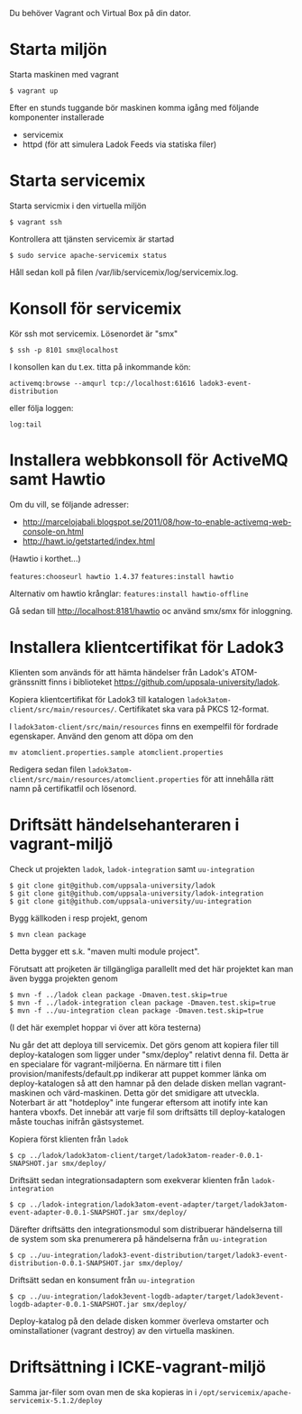 Du behöver Vagrant och Virtual Box på din dator.

Starta miljön
=============

Starta maskinen med vagrant

`$ vagrant up`

Efter en stunds tuggande bör maskinen komma igång med följande komponenter installerade

* servicemix
* httpd (för att simulera Ladok Feeds via statiska filer)

Starta servicemix
=================

Starta servicmix i den virtuella miljön

`$ vagrant ssh`

Kontrollera att tjänsten servicemix är startad

`$ sudo service apache-servicemix status`

Håll sedan koll på filen /var/lib/servicemix/log/servicemix.log.

Konsoll för servicemix
======================
Kör ssh mot servicemix. Lösenordet är "smx"

`$ ssh -p 8101 smx@localhost`

I konsollen kan du t.ex. titta på inkommande kön:

`activemq:browse --amqurl tcp://localhost:61616 ladok3-event-distribution`

eller följa loggen:

`log:tail`


Installera webbkonsoll för ActiveMQ samt Hawtio
===============================================

Om du vill, se följande adresser:

* <http://marcelojabali.blogspot.se/2011/08/how-to-enable-activemq-web-console-on.html>
* <http://hawt.io/getstarted/index.html>

(Hawtio i korthet...)

`features:chooseurl hawtio 1.4.37`
`features:install hawtio`

Alternativ om hawtio krånglar:
`features:install hawtio-offline`

Gå sedan till <http://localhost:8181/hawtio> oc använd smx/smx för inloggning.

Installera klientcertifikat för Ladok3
======================================
Klienten som används för att hämta händelser från Ladok's ATOM-gränssnitt finns i biblioteket <https://github.com/uppsala-university/ladok>.

Kopiera klientcertifikat för Ladok3 till katalogen `ladok3atom-client/src/main/resources/`. Certifikatet ska vara på PKCS 12-format.

I `ladok3atom-client/src/main/resources` finns en exempelfil för fordrade egenskaper. Använd den genom att döpa om den

`mv atomclient.properties.sample atomclient.properties`

Redigera sedan filen `ladok3atom-client/src/main/resources/atomclient.properties` för att innehålla rätt namn på certifikatfil och lösenord.

Driftsätt händelsehanteraren i vagrant-miljö
============================================
Check ut projekten `ladok`, `ladok-integration` samt `uu-integration` 

    $ git clone git@github.com/uppsala-university/ladok
    $ git clone git@github.com/uppsala-university/ladok-integration
    $ git clone git@github.com/uppsala-university/uu-integration

Bygg källkoden i resp projekt, genom

`$ mvn clean package`

Detta bygger ett s.k. "maven multi module project".

Förutsatt att projketen är tillgängliga parallellt med det här projektet kan man även bygga projekten genom

    $ mvn -f ../ladok clean package -Dmaven.test.skip=true
    $ mvn -f ../ladok-integration clean package -Dmaven.test.skip=true
    $ mvn -f ../uu-integration clean package -Dmaven.test.skip=true

(I det här exemplet hoppar vi över att köra testerna)

Nu går det att deploya till servicemix. Det görs genom att kopiera filer till deploy-katalogen som
ligger under "smx/deploy" relativt denna fil. Detta är en specialare för vagrant-miljöerna. En närmare
titt i filen provision/manifests/default.pp indikerar att puppet kommer länka om deploy-katalogen så
att den hamnar på den delade disken mellan vagrant-maskinen och värd-maskinen. Detta gör det smidigare
att utveckla. Noterbart är att "hotdeploy" inte fungerar eftersom att inotify inte kan hantera vboxfs.
Det innebär att varje fil som driftsätts till deploy-katalogen måste touchas inifrån gästsystemet.

Kopiera först klienten från `ladok`

`$ cp ../ladok/ladok3atom-client/target/ladok3atom-reader-0.0.1-SNAPSHOT.jar smx/deploy/`

Driftsätt sedan integrationsadaptern som exekverar klienten från `ladok-integration`

`$ cp ../ladok-integration/ladok3atom-event-adapter/target/ladok3atom-event-adapter-0.0.1-SNAPSHOT.jar smx/deploy/`

Därefter driftsätts den integrationsmodul som distribuerar händelserna till de system som ska prenumerera på händelserna från `uu-integration`

`$ cp ../uu-integration/ladok3-event-distribution/target/ladok3-event-distribution-0.0.1-SNAPSHOT.jar smx/deploy/`

Driftsätt sedan en konsument från `uu-integration`

`$ cp ../uu-integration/ladok3event-logdb-adapter/target/ladok3event-logdb-adapter-0.0.1-SNAPSHOT.jar smx/deploy/`

Deploy-katalog på den delade disken kommer överleva omstarter och ominstallationer (vagrant destroy) av den virtuella maskinen.

Driftsättning i ICKE-vagrant-miljö
========================================

Samma jar-filer som ovan men de ska kopieras in i `/opt/servicemix/apache-servicemix-5.1.2/deploy`
